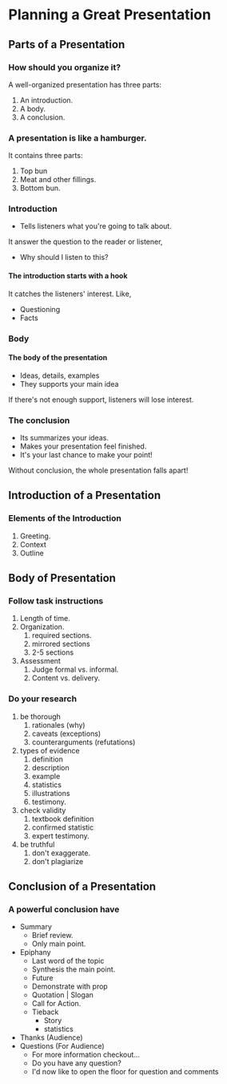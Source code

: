 # Planning a Great Presentation


## Parts of a Presentation

### How should you organize it?

A well-organized presentation has three parts:

1. An introduction.
2. A body.
3. A conclusion.

### A presentation is like a hamburger.

It contains three parts:

1. Top bun
2. Meat and other fillings.
3. Bottom bun.

### Introduction

- Tells listeners what you're going to talk about.

It answer the question to the reader or listener,
- Why should I listen to this?

#### The introduction starts with a hook

It catches the listeners' interest. Like,
- Questioning
- Facts

### Body

#### The body of the presentation

- Ideas, details, examples
- They supports your main idea

If there's not enough support, listeners will lose interest.

### The conclusion

- Its summarizes your ideas.
- Makes your presentation feel finished.
- It's your last chance to make your point!

Without conclusion, the whole presentation falls apart!


## Introduction  of a Presentation

### Elements of the Introduction

1. Greeting.
2. Context
3. Outline

## Body of Presentation


### Follow task instructions

1. Length of time.
2. Organization.
	1. required sections.
	2. mirrored sections
	3. 2-5 sections
3. Assessment
	1. Judge formal vs. informal.
	2. Content vs. delivery.

### Do your research

1. be thorough
	1. rationales (why)
	2. caveats (exceptions)
	3. counterarguments (refutations)
2. types of evidence
	1. definition
	2. description
	3. example
	4. statistics
	5. illustrations
	6. testimony.
3. check validity
	1. textbook definition
	2. confirmed statistic
	3. expert testimony.
4. be truthful
	1. don't exaggerate.
	2. don't plagiarize


## Conclusion of a Presentation

### A powerful conclusion have

- Summary
	- Brief review.
	- Only main point.
- Epiphany
	- Last word of the topic
	- Synthesis the main point.
	- Future
	- Demonstrate with prop
	- Quotation | Slogan
	- Call for Action.
	- Tieback
		- Story
		- statistics
- Thanks (Audience)
- Questions (For Audience)
	- For more information checkout...
	- Do you have any question?
	- I'd now like to open the floor for question and comments
